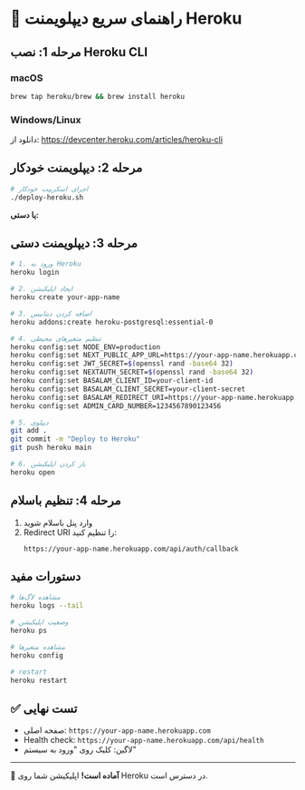 # 🚀 راهنمای سریع دیپلویمنت Heroku

## مرحله 1: نصب Heroku CLI

### macOS
```bash
brew tap heroku/brew && brew install heroku
```

### Windows/Linux
دانلود از: https://devcenter.heroku.com/articles/heroku-cli

## مرحله 2: دیپلویمنت خودکار

```bash
# اجرای اسکریپت خودکار
./deploy-heroku.sh
```

**یا دستی:**

## مرحله 3: دیپلویمنت دستی

```bash
# 1. ورود به Heroku
heroku login

# 2. ایجاد اپلیکیشن
heroku create your-app-name

# 3. اضافه کردن دیتابیس
heroku addons:create heroku-postgresql:essential-0

# 4. تنظیم متغیرهای محیطی
heroku config:set NODE_ENV=production
heroku config:set NEXT_PUBLIC_APP_URL=https://your-app-name.herokuapp.com
heroku config:set JWT_SECRET=$(openssl rand -base64 32)
heroku config:set NEXTAUTH_SECRET=$(openssl rand -base64 32)
heroku config:set BASALAM_CLIENT_ID=your-client-id
heroku config:set BASALAM_CLIENT_SECRET=your-client-secret
heroku config:set BASALAM_REDIRECT_URI=https://your-app-name.herokuapp.com/api/auth/callback
heroku config:set ADMIN_CARD_NUMBER=1234567890123456

# 5. دیپلوی
git add .
git commit -m "Deploy to Heroku"
git push heroku main

# 6. باز کردن اپلیکیشن
heroku open
```

## مرحله 4: تنظیم باسلام

1. وارد پنل باسلام شوید
2. Redirect URI را تنظیم کنید:
   ```
   https://your-app-name.herokuapp.com/api/auth/callback
   ```

## دستورات مفید

```bash
# مشاهده لاگ‌ها
heroku logs --tail

# وضعیت اپلیکیشن
heroku ps

# مشاهده متغیرها
heroku config

# restart
heroku restart
```

## ✅ تست نهایی

- صفحه اصلی: `https://your-app-name.herokuapp.com`
- Health check: `https://your-app-name.herokuapp.com/api/health`
- لاگین: کلیک روی "ورود به سیستم"

---

🎉 **آماده است!** اپلیکیشن شما روی Heroku در دسترس است.